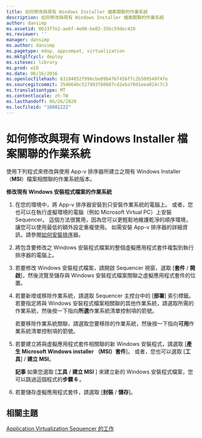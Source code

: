 ```yaml
---
title: 如何修改與現有 Windows Installer 檔案關聯的作業系統
description: 如何修改與現有 Windows Installer 檔案關聯的作業系統
author: dansimp
ms.assetid: 0633f7e2-aebf-4e00-be02-35bc59dec420
ms.reviewer: ''
manager: dansimp
ms.author: dansimp
ms.pagetype: mdop, appcompat, virtualization
ms.mktglfcycl: deploy
ms.sitesec: library
ms.prod: w10
ms.date: 06/16/2016
ms.openlocfilehash: 63184852f996cbe09b476f456f7c2b509549f4fe
ms.sourcegitcommit: 354664bc527d93f80687cd2eba70d1eea024c7c3
ms.translationtype: MT
ms.contentlocale: zh-TW
ms.lasthandoff: 06/26/2020
ms.locfileid: "10801222"
---
```

# 如何修改與現有 Windows Installer 檔案關聯的作業系統


使用下列程式來修改與使用 App-v 排序器所建立之現有 Windows Installer （**MSI**）檔案相關聯的作業系統版本。

**修改現有 Windows 安裝程式檔案的作業系統**

1.  在您的環境中，將 App-v 排序器安裝到只安裝作業系統的電腦上。 或者，您也可以在執行虛擬環境的電腦（例如 Microsoft Virtual PC）上安裝 Sequencer。 這個方法很實用，因為您可以更輕鬆地維護乾淨的順序環境，讓您可以使用最低的額外設定重複使用。 如需安裝 App-v 排序器的詳細資訊，請參閱[如何安裝排序](how-to-install-the-sequencer.md)器。

2.  將包含要修改之 Windows 安裝程式檔案的整個虛擬應用程式套件複製到執行排序器的電腦上。

3.  若要修改 Windows 安裝程式檔案，請開啟 Sequencer 視窗，選取 [**套件**  /  **開啟**]，然後流覽至儲存與 Windows 安裝程式檔案關聯之虛擬應用程式套件的位置。

4.  若要新增或移除作業系統，請選取 Sequencer 主控台中的 [**部署**] 索引標籤。 若要指定將與 Windows 安裝程式檔案相關聯的其他作業系統，請選取所需的作業系統，然後按一下指向**所選**作業系統清單控制項的箭號。

    若要移除作業系統關聯，請選取您要移除的作業系統，然後按一下指向**可用**作業系統清單控制項的箭號。

5.  若要建立將與虛擬應用程式套件相關聯的新 Windows 安裝程式，請選取 [**產生 Microsoft Windows installer （MSI）套件**]。 或者，您也可以選取 [**工具**]  /  **建立 MSI**。

    **記事** 如果您選取 [**工具** / **建立 MSI** ] 來建立新的 Windows 安裝程式檔案，您可以跳過這個程式的**步驟 6** 。

     

6.  若要儲存虛擬應用程式套件，請選取 [**封裝**  /  **儲存**]。

## 相關主題


[Application Virtualization Sequencer 的工作](tasks-for-the-application-virtualization-sequencer.md)

 

 





